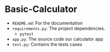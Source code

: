 # Basic-Calculator

- `README.md`: For the documentation
- `requirements.py`: The project dependencies.
  - `pytest`
- `app.py`: The source code our calculator app
- `test.py`: Contains the tests cases 
